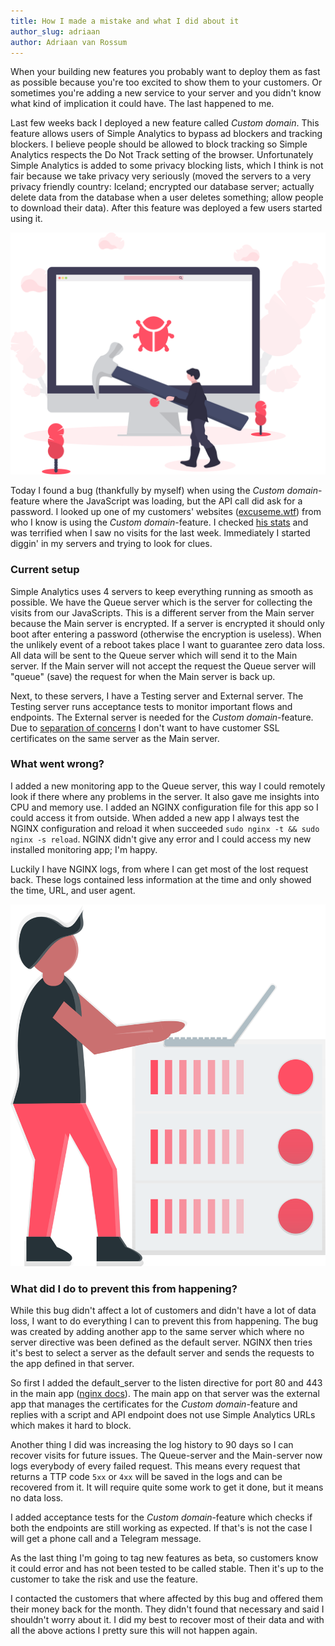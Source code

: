 ```yaml
---
title: How I made a mistake and what I did about it
author_slug: adriaan
author: Adriaan van Rossum
---
```


When your building new features you probably want to deploy them as fast as possible because you're too excited to show them to your customers. Or sometimes you're adding a new service to your server and you didn't know what kind of implication it could have. The last happened to me.

Last few weeks back I deployed a new feature called _Custom domain_. This feature allows users of Simple Analytics to bypass ad blockers and tracking blockers. I believe people should be allowed to block tracking so Simple Analytics respects the Do Not Track setting of the browser. Unfortunately Simple Analytics is added to some privacy blocking lists, which I think is not fair because we take privacy very seriously (moved the servers to a very privacy friendly country: Iceland; encrypted our database server; actually delete data from the database when a user deletes something; allow people to download their data). After this feature was deployed a few users started using it.

<img class="limit-height" src="/images/bug.svg" alt="">

Today I found a bug (thankfully by myself) when using the _Custom domain_-feature where the JavaScript was loading, but the API call did ask for a password. I looked up one of my customers' websites ([excuseme.wtf](https://excuseme.wtf/?ref=blog.simpleanalytics.io)) from who I know is using the _Custom domain_-feature. I checked [his stats](https://simpleanalytics.io/excuseme.wtf) and was terrified when I saw no visits for the last week. Immediately I started diggin' in my servers and trying to look for clues.

### Current setup

Simple Analytics uses 4 servers to keep everything running as smooth as possible. We have the Queue server which is the server for collecting the visits from our JavaScripts. This is a different server from the Main server because the Main server is encrypted. If a server is encrypted it should only boot after entering a password (otherwise the encryption is useless). When the unlikely event of a reboot takes place I want to guarantee zero data loss. All data will be sent to the Queue server which will send it to the Main server. If the Main server will not accept the request the Queue server will "queue" (save) the request for when the Main server is back up.

Next, to these servers, I have a Testing server and External server. The Testing server runs acceptance tests to monitor important flows and endpoints. The External server is needed for the _Custom domain_-feature. Due to [separation of concerns](https://en.wikipedia.org/wiki/Separation_of_concerns) I don't want to have customer SSL certificates on the same server as the Main server.

### What went wrong?

I added a new monitoring app to the Queue server, this way I could remotely look if there where any problems in the server. It also gave me insights into CPU and memory use. I added an NGINX configuration file for this app so I could access it from outside. When added a new app I always test the NGINX configuration and reload it when succeeded `sudo nginx -t && sudo nginx -s reload`. NGINX didn't give any error and I could access my new installed monitoring app; I'm happy.

Luckily I have NGINX logs, from where I can get most of the lost request back. These logs contained less information at the time and only showed the time, URL, and user agent.

<img class="limit-height" src="/images/server.svg" alt="">

### What did I do to prevent this from happening?

While this bug didn't affect a lot of customers and didn't have a lot of data loss, I want to do everything I can to prevent this from happening. The bug was created by adding another app to the same server which where no server directive was been defined as the default server. NGINX then tries it's best to select a server as the default server and sends the requests to the app defined in that server.

So first I added the default_server to the listen directive for port 80 and 443 in the main app ([nginx docs](https://nginx.org/en/docs/http/server_names.html#miscellaneous_names)). The main app on that server was the external app that manages the certificates for the _Custom domain_-feature and replies with a script and API endpoint does not use Simple Analytics URLs which makes it hard to block. 

Another thing I did was increasing the log history to 90 days so I can recover visits for future issues. The Queue-server and the Main-server now logs everybody of every failed request. This means every request that returns a TTP code `5xx` or `4xx` will be saved in the logs and can be recovered from it. It will require quite some work to get it done, but it means no data loss.

I added acceptance tests for the _Custom domain_-feature which checks if both the endpoints are still working as expected. If that's is not the case I will get a phone call and a Telegram message.

As the last thing I'm going to tag new features as beta, so customers know it could error and has not been tested to be called stable. Then it's up to the customer to take the risk and use the feature.

I contacted the customers that where affected by this bug and offered them their money back for the month. They didn't found that necessary and said I shouldn't worry about it. I did my best to recover most of their data and with all the above actions I pretty sure this will not happen again.
